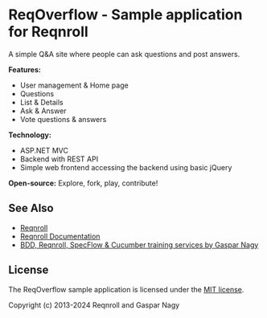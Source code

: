 # ReqOverflow - Sample application for Reqnroll

A simple Q&A site where people can ask questions and post answers. 

**Features:**

* User management & Home page
* Questions
* List & Details
* Ask & Answer
* Vote questions & answers

**Technology:**

* ASP.NET MVC
* Backend with REST API
* Simple web frontend accessing the backend using basic jQuery

**Open-source:** Explore, fork, play, contribute!

## See Also

* [Reqnroll](https://reqnroll.net)
* [Reqnroll Documentation](https://docs.reqnroll.net)
* [BDD, Reqnroll, SpecFlow & Cucumber training services by Gaspar Nagy](https://www.specsolutions.eu/courses/)

## License

The ReqOverflow sample application is licensed under the [MIT license](LICENSE).

Copyright (c) 2013-2024 Reqnroll and Gaspar Nagy
